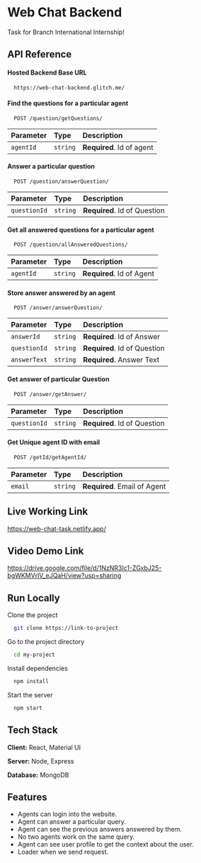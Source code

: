
# Web Chat Backend

Task for Branch International Internship!





## API Reference

#### Hosted Backend Base URL

```http
  https://web-chat-backend.glitch.me/
```

#### Find the questions for a particular agent 

```http
  POST /question/getQuestions/
```

| Parameter | Type     | Description                       |
| :-------- | :------- | :-------------------------------- |
| `agentId`      | `string` | **Required**. Id of agent |


#### Answer a particular question 

```http
  POST /question/answerQuestion/
```

| Parameter | Type     | Description                       |
| :-------- | :------- | :-------------------------------- |
| `questionId`      | `string` | **Required**. Id of Question |


#### Get all answered questions for a particular agent

```http
  POST /question/allAnsweredQuestions/
```

| Parameter | Type     | Description                       |
| :-------- | :------- | :-------------------------------- |
| `agentId`      | `string` | **Required**. Id of Agent |

#### Store answer answered by an agent 

```http
  POST /answer/answerQuestion/
```

| Parameter | Type     | Description                       |
| :-------- | :------- | :-------------------------------- |
| `answerId`      | `string` | **Required**. Id of Answer |
| `questionId`      | `string` | **Required**. Id of Question |
| `answerText`      | `string` | **Required**. Answer Text |

#### Get answer of particular Question   

```http
  POST /answer/getAnswer/
```

| Parameter | Type     | Description                       |
| :-------- | :------- | :-------------------------------- |
| `questionId`      | `string` | **Required**. Id of Question |

#### Get Unique agent ID with email

```http
  POST /getId/getAgentId/
```

| Parameter | Type     | Description                       |
| :-------- | :------- | :-------------------------------- |
| `email`      | `string` | **Required**. Email of Agent |




## Live Working Link

https://web-chat-task.netlify.app/



## Video Demo Link

https://drive.google.com/file/d/1NzNR3Ic1-ZGxbJ25-bgWKMVrlV_eJQaH/view?usp=sharing
## Run Locally

Clone the project

```bash
  git clone https://link-to-project
```

Go to the project directory

```bash
  cd my-project
```

Install dependencies

```bash
  npm install
```

Start the server

```bash
  npm start
```


## Tech Stack

**Client:** React, Material UI

**Server:** Node, Express

**Database:** MongoDB


## Features

- Agents can login into the website.
- Agent can answer a particular query.
- Agent can see the previous answers answered by them.
- No two agents work on the same query.
- Agent can see user profile to get the context about the user.
- Loader when we send request.

